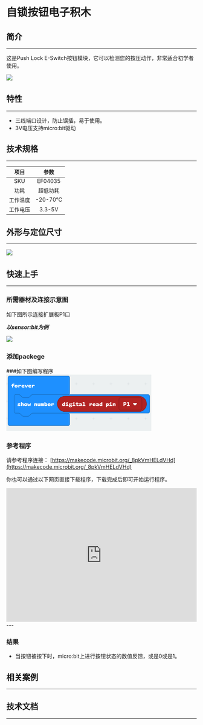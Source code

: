 # 自锁按钮电子积木

## 简介
---
这是Push Lock E-Switch按钮模块，它可以检测您的按压动作，非常适合初学者使用。

![](https://raw.githubusercontent.com/elecfreaks/learn-cn/master/microbitOctopus/input/images/04035.jpg)

## 特性
---
- 三线端口设计，防止误插，易于使用。
- 3V电压支持micro:bit驱动

## 技术规格
---

项目 | 参数 
:-: | :-: 
SKU|EF04035
功耗|超低功耗
工作温度|-20-70℃
工作电压|3.3-5V

## 外形与定位尺寸
---
![](https://raw.githubusercontent.com/elecfreaks/learn-cn/master/microbitOctopus/input/images/octopus_board.png)

## 快速上手
---

### 所需器材及连接示意图
如下图所示连接扩展板P1口

***以sensor:bit为例***

![](https://raw.githubusercontent.com/elecfreaks/learn-cn/master/microbitOctopus/input/images/04035-2.png)

### 添加packege

###如下图编写程序
![](./images/gkU4VNN.png)
 
### 参考程序

请参考程序连接：
[https://makecode.microbit.org/_8pkVmHELdVHd](https://makecode.microbit.org/_8pkVmHELdVHd)

你也可以通过以下网页直接下载程序，下载完成后即可开始运行程序。

<div style="position:relative;height:0;padding-bottom:70%;overflow:hidden;"><iframe style="position:absolute;top:0;left:0;width:100%;height:100%;" src="https://makecode.microbit.org/#pub:_8pkVmHELdVHd" frameborder="0" sandbox="allow-popups allow-forms allow-scripts allow-same-origin"></iframe></div>  
---

### 结果
- 当按钮被按下时，micro:bit上进行按钮状态的数值反馈，或是0或是1。

## 相关案例
---

## 技术文档
---
